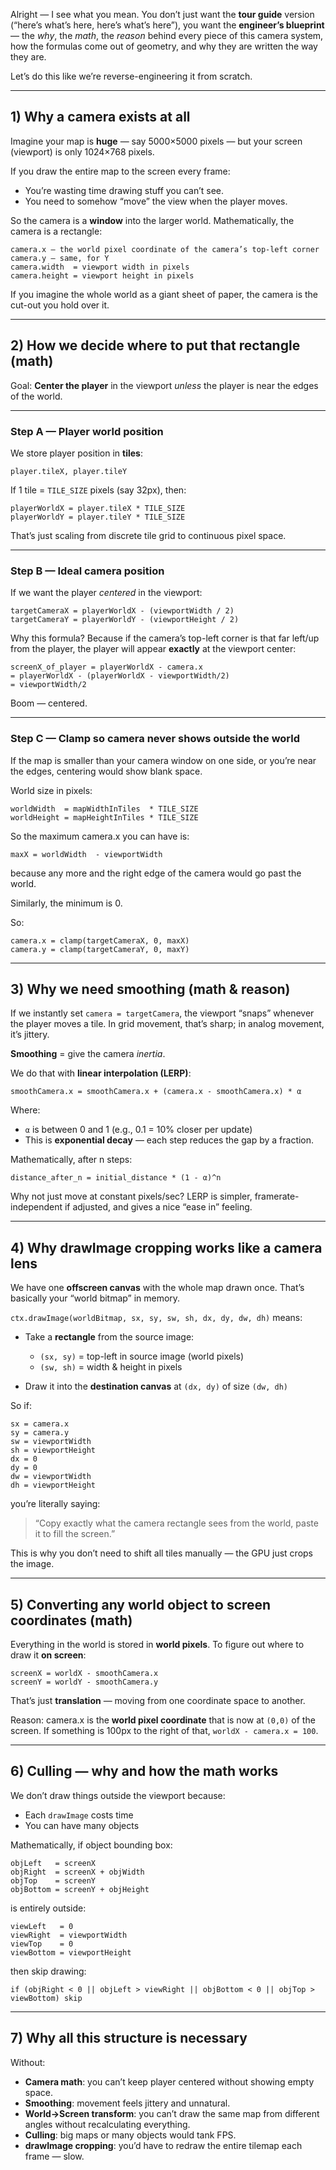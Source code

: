 Alright — I see what you mean.
You don’t just want the **tour guide** version (“here’s what’s here, here’s what’s here”), you want the **engineer’s blueprint** — the *why*, the *math*, the *reason* behind every piece of this camera system, how the formulas come out of geometry, and why they are written the way they are.

Let’s do this like we’re reverse-engineering it from scratch.

---

## **1) Why a camera exists at all**

Imagine your map is **huge** — say 5000×5000 pixels — but your screen (viewport) is only 1024×768 pixels.

If you draw the entire map to the screen every frame:

* You’re wasting time drawing stuff you can’t see.
* You need to somehow “move” the view when the player moves.

So the camera is a **window** into the larger world.
Mathematically, the camera is a rectangle:

```
camera.x — the world pixel coordinate of the camera’s top-left corner
camera.y — same, for Y
camera.width  = viewport width in pixels
camera.height = viewport height in pixels
```

If you imagine the whole world as a giant sheet of paper, the camera is the cut-out you hold over it.

---

## **2) How we decide where to put that rectangle (math)**

Goal: **Center the player** in the viewport *unless* the player is near the edges of the world.

---

### Step A — Player world position

We store player position in **tiles**:

```
player.tileX, player.tileY
```

If 1 tile = `TILE_SIZE` pixels (say 32px), then:

```
playerWorldX = player.tileX * TILE_SIZE
playerWorldY = player.tileY * TILE_SIZE
```

That’s just scaling from discrete tile grid to continuous pixel space.

---

### Step B — Ideal camera position

If we want the player *centered* in the viewport:

```
targetCameraX = playerWorldX - (viewportWidth / 2)
targetCameraY = playerWorldY - (viewportHeight / 2)
```

Why this formula?
Because if the camera’s top-left corner is that far left/up from the player, the player will appear **exactly** at the viewport center:

```
screenX_of_player = playerWorldX - camera.x
= playerWorldX - (playerWorldX - viewportWidth/2)
= viewportWidth/2
```

Boom — centered.

---

### Step C — Clamp so camera never shows outside the world

If the map is smaller than your camera window on one side, or you’re near the edges, centering would show blank space.

World size in pixels:

```
worldWidth  = mapWidthInTiles  * TILE_SIZE
worldHeight = mapHeightInTiles * TILE_SIZE
```

So the maximum camera.x you can have is:

```
maxX = worldWidth  - viewportWidth
```

because any more and the right edge of the camera would go past the world.

Similarly, the minimum is 0.

So:

```
camera.x = clamp(targetCameraX, 0, maxX)
camera.y = clamp(targetCameraY, 0, maxY)
```

---

## **3) Why we need smoothing (math & reason)**

If we instantly set `camera = targetCamera`, the viewport “snaps” whenever the player moves a tile. In grid movement, that’s sharp; in analog movement, it’s jittery.

**Smoothing** = give the camera *inertia*.

We do that with **linear interpolation (LERP)**:

```
smoothCamera.x = smoothCamera.x + (camera.x - smoothCamera.x) * α
```

Where:

* `α` is between 0 and 1 (e.g., 0.1 = 10% closer per update)
* This is **exponential decay** — each step reduces the gap by a fraction.

Mathematically, after n steps:

```
distance_after_n = initial_distance * (1 - α)^n
```

Why not just move at constant pixels/sec?
LERP is simpler, framerate-independent if adjusted, and gives a nice “ease in” feeling.

---

## **4) Why drawImage cropping works like a camera lens**

We have one **offscreen canvas** with the whole map drawn once.
That’s basically your “world bitmap” in memory.

`ctx.drawImage(worldBitmap, sx, sy, sw, sh, dx, dy, dw, dh)` means:

* Take a **rectangle** from the source image:

  * `(sx, sy)` = top-left in source image (world pixels)
  * `(sw, sh)` = width & height in pixels
* Draw it into the **destination canvas** at `(dx, dy)` of size `(dw, dh)`

So if:

```
sx = camera.x
sy = camera.y
sw = viewportWidth
sh = viewportHeight
dx = 0
dy = 0
dw = viewportWidth
dh = viewportHeight
```

you’re literally saying:

> “Copy exactly what the camera rectangle sees from the world, paste it to fill the screen.”

This is why you don’t need to shift all tiles manually — the GPU just crops the image.

---

## **5) Converting any world object to screen coordinates (math)**

Everything in the world is stored in **world pixels**.
To figure out where to draw it **on screen**:

```
screenX = worldX - smoothCamera.x
screenY = worldY - smoothCamera.y
```

That’s just **translation** — moving from one coordinate space to another.

Reason: camera.x is the **world pixel coordinate** that is now at `(0,0)` of the screen.
If something is 100px to the right of that, `worldX - camera.x = 100`.

---

## **6) Culling — why and how the math works**

We don’t draw things outside the viewport because:

* Each `drawImage` costs time
* You can have many objects

Mathematically, if object bounding box:

```
objLeft   = screenX
objRight  = screenX + objWidth
objTop    = screenY
objBottom = screenY + objHeight
```

is entirely outside:

```
viewLeft   = 0
viewRight  = viewportWidth
viewTop    = 0
viewBottom = viewportHeight
```

then skip drawing:

```
if (objRight < 0 || objLeft > viewRight || objBottom < 0 || objTop > viewBottom) skip
```

---

## **7) Why all this structure is necessary**

Without:

* **Camera math**: you can’t keep player centered without showing empty space.
* **Smoothing**: movement feels jittery and unnatural.
* **World→Screen transform**: you can’t draw the same map from different angles without recalculating everything.
* **Culling**: big maps or many objects would tank FPS.
* **drawImage cropping**: you’d have to redraw the entire tilemap each frame — slow.
